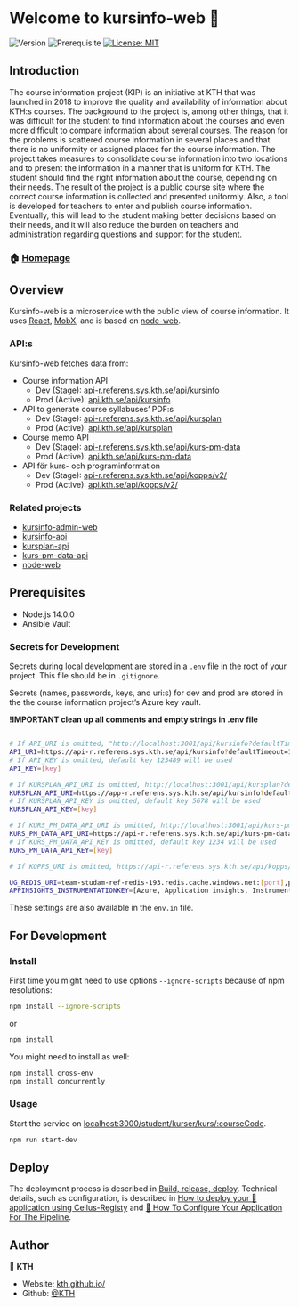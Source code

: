 # Welcome to kursinfo-web 👋

![Version](https://img.shields.io/badge/version-2.0.0-blue.svg?cacheSeconds=2592000)
![Prerequisite](https://img.shields.io/badge/node-14.0.0-blue.svg)
[![License: MIT](https://img.shields.io/badge/License-MIT-yellow.svg)](#)

## Introduction

The course information project (KIP) is an initiative at KTH that was launched in 2018 to improve the quality and availability of information about KTH:s courses. The background to the project is, among other things, that it was difficult for the student to find information about the courses and even more difficult to compare information about several courses. The reason for the problems is scattered course information in several places and that there is no uniformity or assigned places for the course information. The project takes measures to consolidate course information into two locations and to present the information in a manner that is uniform for KTH. The student should find the right information about the course, depending on their needs. The result of the project is a public course site where the correct course information is collected and presented uniformly. Also, a tool is developed for teachers to enter and publish course information. Eventually, this will lead to the student making better decisions based on their needs, and it will also reduce the burden on teachers and administration regarding questions and support for the student.

### 🏠 [Homepage](https://github.com/KTH/kursinfo-web)

## Overview

Kursinfo-web is a microservice with the public view of course information. It uses [React](https://reactjs.org//), [MobX](https://mobx.js.org/), and is based on [node-web](https://github.com/KTH/node-web).

### API:s

Kursinfo-web fetches data from:

- Course information API
  - Dev (Stage): [api-r.referens.sys.kth.se/api/kursinfo](https://api-r.referens.sys.kth.se/api/kursinfo)
  - Prod (Active): [api.kth.se/api/kursinfo](https://api.kth.se/api/kursinfo)
- API to generate course syllabuses’ PDF:s
  - Dev (Stage): [api-r.referens.sys.kth.se/api/kursplan](https://api-r.referens.sys.kth.se/api/kursplan)
  - Prod (Active): [api.kth.se/api/kursplan](https://api.kth.se/api/kursplan)
- Course memo API
  - Dev (Stage): [api-r.referens.sys.kth.se/api/kurs-pm-data](https://api-r.referens.sys.kth.se/api/kurs-pm-data)
  - Prod (Active): [api.kth.se/api/kurs-pm-data](https://api.kth.se/api/kurs-pm-data)
- API för kurs- och programinformation
  - Dev (Stage): [api-r.referens.sys.kth.se/api/kopps/v2/](https://api-r.referens.sys.kth.se/api/kopps/v2/)
  - Prod (Active): [api.kth.se/api/kopps/v2/](https://api.kth.se/api/kopps/v2/)

### Related projects

- [kursinfo-admin-web](https://github.com/KTH/kursinfo-admin-web)
- [kursinfo-api](https://github.com/KTH/kurs-pm-data-api)
- [kursplan-api](https://github.com/KTH/kursplan-api)
- [kurs-pm-data-api](https://github.com/KTH/kurs-pm-data-api)
- [node-web](https://github.com/KTH/node-web)

## Prerequisites

- Node.js 14.0.0
- Ansible Vault

### Secrets for Development

Secrets during local development are stored in a `.env` file in the root of your project. This file should be in `.gitignore`.

Secrets (names, passwords, keys, and uri:s) for dev and prod are stored in the the course information project’s Azure key vault.

__!IMPORTANT clean up all comments and empty strings in .env file__


```sh

# If API_URI is omitted, "http://localhost:3001/api/kursinfo?defaultTimeout=10000" will be used
API_URI=https://api-r.referens.sys.kth.se/api/kursinfo?defaultTimeout=10000
# If API_KEY is omitted, default key 123489 will be used
API_KEY=[key]

# If KURSPLAN_API_URI is omitted, http://localhost:3001/api/kursplan?defaultTimeout=10000 will be used
KURSPLAN_API_URI=https://app-r.referens.sys.kth.se/api/kursinfo?defaultTimeout=10000
# If KURSPLAN_API_KEY is omitted, default key 5678 will be used
KURSPLAN_API_KEY=[key]

# If KURS_PM_DATA_API_URI is omitted, http://localhost:3001/api/kurs-pm-data?defaultTimeout=10000 will be used
KURS_PM_DATA_API_URI=https://api-r.referens.sys.kth.se/api/kurs-pm-data?defaultTimeout=10000
# If KURS_PM_DATA_API_KEY is omitted, default key 1234 will be used
KURS_PM_DATA_API_KEY=[key]

# If KOPPS_URI is omitted, https://api-r.referens.sys.kth.se/api/kopps/v2/?defaultTimeout=10000 will be used

UG_REDIS_URI=team-studam-ref-redis-193.redis.cache.windows.net:[port],password=[password],ssl=True,abortConnect=False
APPINSIGHTS_INSTRUMENTATIONKEY=[Azure, Application insights, Instrumentation Key, can be found in Overview]
```

These settings are also available in the `env.in` file.


## For Development

### Install

First time you might need to use options `--ignore-scripts` because of npm resolutions:
```sh
npm install --ignore-scripts
```
or 

```sh
npm install

```
You might need to install as well:

```sh
npm install cross-env
npm install concurrently
```

### Usage

Start the service on [localhost:3000/student/kurser/kurs/:courseCode](http://localhost:3000/student/kurser/kurs/:courseCode).

```sh
npm run start-dev
```

## Deploy

The deployment process is described in [Build, release, deploy](https://confluence.sys.kth.se/confluence/x/aY3_Ag). Technical details, such as configuration, is described in [How to deploy your 🐳 application using Cellus-Registy](https://gita.sys.kth.se/Infosys/cellus-registry/blob/master/HOW-TO-DEPLOY.md) and [🔧 How To Configure Your Application For The Pipeline](https://gita.sys.kth.se/Infosys/cellus-registry/blob/master/HOW-TO-CONFIGURE.md).

## Author

👤 **KTH**

- Website: [kth.github.io/](https://kth.github.io/)
- Github: [@KTH](https://github.com/KTH)
